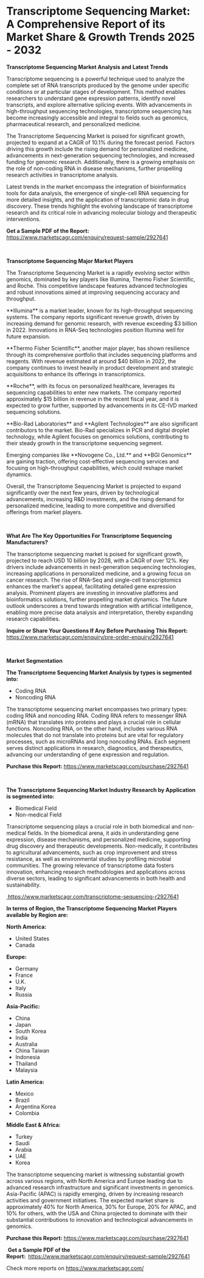 <p><h1>Transcriptome Sequencing Market: A Comprehensive Report of its Market Share & Growth Trends 2025 - 2032</h1></p><p><strong>Transcriptome Sequencing Market Analysis and Latest Trends</strong></p>
<p><p>Transcriptome sequencing is a powerful technique used to analyze the complete set of RNA transcripts produced by the genome under specific conditions or at particular stages of development. This method enables researchers to understand gene expression patterns, identify novel transcripts, and explore alternative splicing events. With advancements in high-throughput sequencing technologies, transcriptome sequencing has become increasingly accessible and integral to fields such as genomics, pharmaceutical research, and personalized medicine.</p><p>The Transcriptome Sequencing Market is poised for significant growth, projected to expand at a CAGR of 10.1% during the forecast period. Factors driving this growth include the rising demand for personalized medicine, advancements in next-generation sequencing technologies, and increased funding for genomic research. Additionally, there is a growing emphasis on the role of non-coding RNA in disease mechanisms, further propelling research activities in transcriptome analysis.</p><p>Latest trends in the market encompass the integration of bioinformatics tools for data analysis, the emergence of single-cell RNA sequencing for more detailed insights, and the application of transcriptomic data in drug discovery. These trends highlight the evolving landscape of transcriptome research and its critical role in advancing molecular biology and therapeutic interventions.</p></p>
<p><strong>Get a Sample PDF of the Report:&nbsp;</strong> <a href="https://www.marketscagr.com/enquiry/request-sample/2927641?utm_campaign=3096&utm_medium=2&utm_source=Github&utm_content=ia&utm_term=12032025&utm_id=transcriptome-sequencing">https://www.marketscagr.com/enquiry/request-sample/2927641</a></p>
<p>&nbsp;</p>
<p><strong>Transcriptome Sequencing Major Market Players</strong></p>
<p><p>The Transcriptome Sequencing Market is a rapidly evolving sector within genomics, dominated by key players like Illumina, Thermo Fisher Scientific, and Roche. This competitive landscape features advanced technologies and robust innovations aimed at improving sequencing accuracy and throughput.</p><p>**Illumina** is a market leader, known for its high-throughput sequencing systems. The company reports significant revenue growth, driven by increasing demand for genomic research, with revenue exceeding $3 billion in 2022. Innovations in RNA-Seq technologies position Illumina well for future expansion.</p><p>**Thermo Fisher Scientific**, another major player, has shown resilience through its comprehensive portfolio that includes sequencing platforms and reagents. With revenue estimated at around $40 billion in 2022, the company continues to invest heavily in product development and strategic acquisitions to enhance its offerings in transcriptomics.</p><p>**Roche**, with its focus on personalized healthcare, leverages its sequencing capabilities to enter new markets. The company reported approximately $15 billion in revenue in the recent fiscal year, and it is expected to grow further, supported by advancements in its CE-IVD marked sequencing solutions.</p><p>**Bio-Rad Laboratories** and **Agilent Technologies** are also significant contributors to the market. Bio-Rad specializes in PCR and digital droplet technology, while Agilent focuses on genomics solutions, contributing to their steady growth in the transcriptome sequencing segment.</p><p>Emerging companies like **Novogene Co., Ltd.** and **BGI Genomics** are gaining traction, offering cost-effective sequencing services and focusing on high-throughput capabilities, which could reshape market dynamics.</p><p>Overall, the Transcriptome Sequencing Market is projected to expand significantly over the next few years, driven by technological advancements, increasing R&D investments, and the rising demand for personalized medicine, leading to more competitive and diversified offerings from market players.</p></p>
<p>&nbsp;</p>
<p><strong>What Are The Key Opportunities For Transcriptome Sequencing Manufacturers?</strong></p>
<p><p>The transcriptome sequencing market is poised for significant growth, projected to reach USD 10 billion by 2028, with a CAGR of over 12%. Key drivers include advancements in next-generation sequencing technologies, increasing applications in personalized medicine, and a growing focus on cancer research. The rise of RNA-Seq and single-cell transcriptomics enhances the market's appeal, facilitating detailed gene expression analysis. Prominent players are investing in innovative platforms and bioinformatics solutions, further propelling market dynamics. The future outlook underscores a trend towards integration with artificial intelligence, enabling more precise data analysis and interpretation, thereby expanding research capabilities.</p></p>
<p><strong>Inquire or Share Your Questions If Any Before Purchasing This Report:</strong> <a href="https://www.marketscagr.com/enquiry/pre-order-enquiry/2927641?utm_campaign=3096&utm_medium=2&utm_source=Github&utm_content=ia&utm_term=12032025&utm_id=transcriptome-sequencing">https://www.marketscagr.com/enquiry/pre-order-enquiry/2927641</a></p>
<p>&nbsp;</p>
<p><strong>Market Segmentation</strong></p>
<p><strong>The Transcriptome Sequencing Market Analysis by types is segmented into:</strong></p>
<p><ul><li>Coding RNA</li><li>Noncoding RNA</li></ul></p>
<p><p>The transcriptome sequencing market encompasses two primary types: coding RNA and noncoding RNA. Coding RNA refers to messenger RNA (mRNA) that translates into proteins and plays a crucial role in cellular functions. Noncoding RNA, on the other hand, includes various RNA molecules that do not translate into proteins but are vital for regulatory processes, such as microRNAs and long noncoding RNAs. Each segment serves distinct applications in research, diagnostics, and therapeutics, advancing our understanding of gene expression and regulation.</p></p>
<p><strong>Purchase this Report:&nbsp;</strong><a href="https://www.marketscagr.com/purchase/2927641?utm_campaign=3096&utm_medium=2&utm_source=Github&utm_content=ia&utm_term=12032025&utm_id=transcriptome-sequencing">https://www.marketscagr.com/purchase/2927641</a></p>
<p>&nbsp;</p>
<p><strong>The Transcriptome Sequencing Market Industry Research by Application is segmented into:</strong></p>
<p><ul><li>Biomedical Field</li><li>Non-medical Field</li></ul></p>
<p><p>Transcriptome sequencing plays a crucial role in both biomedical and non-medical fields. In the biomedical arena, it aids in understanding gene expression, disease mechanisms, and personalized medicine, supporting drug discovery and therapeutic developments. Non-medically, it contributes to agricultural advancements, such as crop improvement and stress resistance, as well as environmental studies by profiling microbial communities. The growing relevance of transcriptome data fosters innovation, enhancing research methodologies and applications across diverse sectors, leading to significant advancements in both health and sustainability.</p></p>
<p><a href="https://www.marketscagr.com/transcriptome-sequencing-r2927641?utm_campaign=3096&utm_medium=2&utm_source=Github&utm_content=ia&utm_term=12032025&utm_id=transcriptome-sequencing">&nbsp;https://www.marketscagr.com/transcriptome-sequencing-r2927641</a></p>
<p><strong>In terms of Region, the Transcriptome Sequencing Market Players available by Region are:</strong></p>
<p>
    <p> <strong> North America: </strong>
        <ul>
            <li>United States</li>
            <li>Canada</li>
        </ul>
        </p> 
    <p> <strong> Europe: </strong>
        <ul>
            <li>Germany</li>
            <li>France</li>
            <li>U.K.</li>
            <li>Italy</li>
            <li>Russia</li>
        </ul>
        </p> 
    <p> <strong> Asia-Pacific: </strong>
        <ul>
            <li>China</li>
            <li>Japan</li>
            <li>South Korea</li>
            <li>India</li>
            <li>Australia</li>
            <li>China Taiwan</li>
            <li>Indonesia</li>
            <li>Thailand</li>
            <li>Malaysia</li>
        </ul>
        </p> 
    <p> <strong> Latin America: </strong>
        <ul>
            <li>Mexico</li>
            <li>Brazil</li>
            <li>Argentina Korea</li>
            <li>Colombia</li>
        </ul>
        </p> 
    <p> <strong> Middle East & Africa: </strong>
        <ul>
            <li>Turkey</li>
            <li>Saudi</li>
            <li>Arabia</li>
            <li>UAE</li>
            <li>Korea</li>
        </ul>
    </p>
    </p>
<p><p>The transcriptome sequencing market is witnessing substantial growth across various regions, with North America and Europe leading due to advanced research infrastructure and significant investments in genomics. Asia-Pacific (APAC) is rapidly emerging, driven by increasing research activities and government initiatives. The expected market share is approximately 40% for North America, 30% for Europe, 20% for APAC, and 10% for others, with the USA and China projected to dominate with their substantial contributions to innovation and technological advancements in genomics.</p></p>
<p><strong>Purchase this Report: </strong><a href="https://www.marketscagr.com/purchase/2927641?utm_campaign=3096&utm_medium=2&utm_source=Github&utm_content=ia&utm_term=12032025&utm_id=transcriptome-sequencing">https://www.marketscagr.com/purchase/2927641</a></p>
<p>&nbsp;<strong>Get a Sample PDF of the Report:&nbsp;&nbsp;</strong><a href="https://www.marketscagr.com/enquiry/request-sample/2927641?utm_campaign=3096&utm_medium=2&utm_source=Github&utm_content=ia&utm_term=12032025&utm_id=transcriptome-sequencing">https://www.marketscagr.com/enquiry/request-sample/2927641</a></p>
<p><strong></strong></p>
<p>Check more reports on <a href="https://www.marketscagr.com/?utm_campaign=3096&utm_medium=2&utm_source=Github&utm_content=ia&utm_term=12032025&utm_id=transcriptome-sequencing">https://www.marketscagr.com/</a></p>